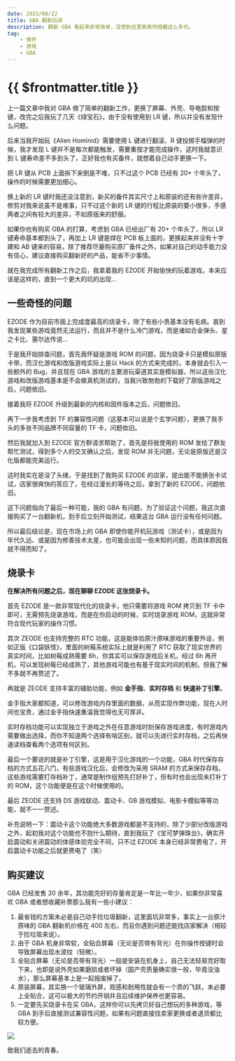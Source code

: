```yaml
---
date: 2023/08/22
title: GBA 翻新后续
description: 翻新 GBA 看起来非常简单，没想到这里面竟然暗藏这么多坑。
tag:
    - 情怀
    - 游戏
    - GBA
---
```


# {{ $frontmatter.title }}

上一篇文章中我对 GBA 做了简单的翻新工作，更换了屏幕、外壳、导电胶和按键，改完之后我玩了几天《绿宝石》，由于没有使用到 LR 键，所以并没有发现什么问题。

后来当我开始玩《Alien Hominid》需要使用 L 键进行翻滚、R 键投掷手榴弹的时候，我才发现 L 键并不是每次都能触发，需要重按才能完成操作，这时我就意识到 L 键寿命差不多到头了，正好我也有买备件，就想着自己动手更换一下。

把 LR 键从 PCB 上面拆下来倒是不难，只不过这个 PCB 已经有 20+ 个年头了，操作的时候需要更加细心。

换上新的 LR 键时我还没注意到，新买的备件其实尺寸上和原装的还有些许差异，修剪对我来说虽不是难事，只不过这个新的 LR 键的行程比原装的要小很多，手感两者之间有较大的差异，不如原版来的舒服。

如果你也有购买 GBA 的打算，考虑到 GBA 已经出厂有 20+ 个年头了，所以 LR 键寿命基本都到头了，再加上 LR 键是焊在 PCB 板上面的，更换起来并没有十字建和 AB 键来的容易，除了推荐尽量购买原厂备件之外，如果对自己的动手能力没有信心，建议直接购买翻新好的产品，能省不少事情。

就在我完成所有翻新工作之后，我拿着我的 EZODE 开始愉快的玩着游戏，本来应该是这样的，直到一个更大的坑的出现...

## 一些奇怪的问题

EZODE 作为目前市面上完成度最高的烧录卡，除了有些小贵基本没有毛病。直到我发现某些游戏竟然无法运行，而且并不是什么冷门游戏，而是诸如合金弹头、星之卡比、塞尔达传说...

于是我开始排查问题，首先我怀疑是游戏 ROM 的问题，因为烧录卡只是模拟原版卡带，而汉化游戏和改版游戏实际上是以 Hack 的方式来完成的，本身就会引入一些额外的 Bug，并且现在 GBA 游戏的主要游玩渠道其实是模拟器，所以这些汉化游戏和改版游戏基本是不会做真机测试的，当我兴致勃勃的下载好了原版游戏之后，问题依旧。

接着我将 EZODE 升级到最新的内核和固件版本之后，问题依旧。

再下一步我考虑到 TF 的兼容性问题（这基本可以说是个玄学问题），更换了我手头的多张不同品牌不同容量的 TF 卡，问题依旧。

然后我就加入到 EZODE 官方群请求帮助了，首先是将我使用的 ROM 发给了群友帮忙测试，得到多个人的交叉确认之后，发现 ROM 并无问题，无论是原版还是汉化版都能完美运行。

这时我实在是没了头绪，于是找到了我购买 EZODE 的店家，提出能不能换张卡试试，店家很爽快的答应了，在经过漫长的等待之后，拿到了新的 EZODE，问题依旧。

这下问题指向了最后一种可能，我的 GBA 有问题，为了验证这个问题，我这次直接购买了一台翻新机，到手后立刻开始测试，结果这台 GBA 运行没有任何问题。

所以最后结论是，现在市场上的 GBA 即使你能开机玩游戏（测试卡），或是因为年代久远、或是因为修善技术太差，也可能会出现一些未知的问题，而具体原因我就不得而知了。

## 烧录卡

**在解决所有问题之后，现在聊聊 EZODE 这张烧录卡。**

首先 EZODE 是一款非常现代化的烧录卡，他只需要将游戏 ROM 拷贝到 TF 卡中即可，无需预先烧录游戏，而是在你启动的时候，实时烧录游戏 ROM，这就非常符合现代玩家的操作习惯。

其次 ZEODE 也支持完整的 RTC 功能，这是能体验原汁原味游戏的重要外设，例如正版《口袋妖怪》，里面的树莓系统实际上就是利用了 RTC 获取了现实世界的真实时间，比如树莓成熟需要 6h，你其实可以保存游戏后关机，经过 6h 再开机，可以发现树莓已经成熟了，其他游戏可能也有基于现实时间的机制，但我了解不多就不再赘述了。

再就是 ZEODE 支持丰富的辅助功能，例如 **金手指**、**实时存档** 和 **快速补丁引擎**。

金手指大家都知道，可以修改游戏内存里面的数据，从而实现作弊功能，现在人时间也宝贵，通过金手指快速重温我觉得也无可厚非。

实时存档功能可以实现独立于游戏之外在任意游戏时刻保存游戏进度，有时游戏内需要做出选择，而你不知道两个选择有啥区别，就可以先进行实时存档，之后再快速读档查看两个选项有何区别。

最后一个要说的就是补丁引擎，这是用于汉化游戏的一个功能，GBA 时代保存存档的方式五花八门，有些游戏汉化后，会修改为采用 SRAM 的方式来保存存档，这些游戏需要打存档补丁，通常是制作组预先打好补丁，但有时也会出现未打补丁的 ROM，这个功能便是在这个时候使用的。

最后 ZEODE 还支持 DS 游戏联动、震动卡、GB 游戏模拟、电影卡模拟等等功能，就不一一赘述。

补充说明一下：震动卡这个功能绝大多数游戏都是不支持的，除了少部分改版游戏之外，起初我对这个功能也不抱什么期待，直到我玩了《宝可梦弹珠台》，确实开启震动和关闭震动的体感体验完全不同，只不过 EZODE 本身已经非常费电了，开启震动卡功能之后就更费电了（笑）

## 购买建议

GBA 已经发售 20 余年，其功能完好的存量肯定是一年比一年少，如果你非常喜欢 GBA 或者想收藏补票那么我有一些小建议：

1. 最省钱的方案未必是自己动手捡垃圾翻新，这里面坑非常多，事实上一台原汁原味的 GBA 翻新机价格在 400 左右，而且你遇到问题还能找店家解决（相较于捡垃圾来说）。
2. 由于 GBA 机身非常软，全贴合屏幕（无论是否带有背光）在你操作按键时会导致屏幕出现水波纹（轻微）。
3. 全贴合屏幕（无论是否带有背光）一般是安装在机身上，自己无法轻易完好取下来，也即是说外壳如果磨损或者坏掉（国产壳质量确实很一般，毕竟没油水），那么屏幕基本上是一起报废掉了。
4. 原装屏幕，其实换一个玻璃外屏，观感和耐用性就会有一个质的飞跃，未必要上全贴合，这可以极大的节约开销并且后续维护保养也更容易。
5. 一定要先买烧录卡在买 GBA，这样你可以先拷贝好自己想玩的多种游戏，等 GBA 到手后直接测试兼容性问题，如果有问题直接找卖家更换或者退货都比较方便。

![](/images/gba/photograph-of-the-entire-GBA-family.jpeg)

致我们逝去的青春。
